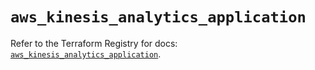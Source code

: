 # `aws_kinesis_analytics_application`

Refer to the Terraform Registry for docs: [`aws_kinesis_analytics_application`](https://registry.terraform.io/providers/hashicorp/aws/6.7.0/docs/resources/kinesis_analytics_application).

